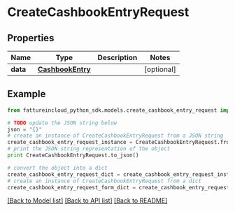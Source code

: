 # CreateCashbookEntryRequest



## Properties

Name | Type | Description | Notes
------------ | ------------- | ------------- | -------------
**data** | [**CashbookEntry**](CashbookEntry.md) |  | [optional] 

## Example

```python
from fattureincloud_python_sdk.models.create_cashbook_entry_request import CreateCashbookEntryRequest

# TODO update the JSON string below
json = "{}"
# create an instance of CreateCashbookEntryRequest from a JSON string
create_cashbook_entry_request_instance = CreateCashbookEntryRequest.from_json(json)
# print the JSON string representation of the object
print CreateCashbookEntryRequest.to_json()

# convert the object into a dict
create_cashbook_entry_request_dict = create_cashbook_entry_request_instance.to_dict()
# create an instance of CreateCashbookEntryRequest from a dict
create_cashbook_entry_request_form_dict = create_cashbook_entry_request.from_dict(create_cashbook_entry_request_dict)
```
[[Back to Model list]](../README.md#documentation-for-models) [[Back to API list]](../README.md#documentation-for-api-endpoints) [[Back to README]](../README.md)


